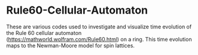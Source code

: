# Rule60-Cellular-Automaton

These are various codes used to investigate and visualize time evolution of the Rule 60 cellular automaton (https://mathworld.wolfram.com/Rule60.html) on a ring. This time evolution maps to the Newman-Moore model for spin lattices. 
